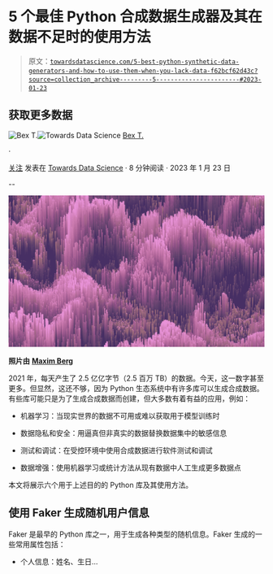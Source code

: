 # 5 个最佳 Python 合成数据生成器及其在数据不足时的使用方法

> 原文：[`towardsdatascience.com/5-best-python-synthetic-data-generators-and-how-to-use-them-when-you-lack-data-f62bcf62d43c?source=collection_archive---------5-----------------------#2023-01-23`](https://towardsdatascience.com/5-best-python-synthetic-data-generators-and-how-to-use-them-when-you-lack-data-f62bcf62d43c?source=collection_archive---------5-----------------------#2023-01-23)

## 获取更多数据

[](https://ibexorigin.medium.com/?source=post_page-----f62bcf62d43c--------------------------------)![Bex T.](https://ibexorigin.medium.com/?source=post_page-----f62bcf62d43c--------------------------------)[](https://towardsdatascience.com/?source=post_page-----f62bcf62d43c--------------------------------)![Towards Data Science](https://towardsdatascience.com/?source=post_page-----f62bcf62d43c--------------------------------) [Bex T.](https://ibexorigin.medium.com/?source=post_page-----f62bcf62d43c--------------------------------)

·

[关注](https://medium.com/m/signin?actionUrl=https%3A%2F%2Fmedium.com%2F_%2Fsubscribe%2Fuser%2F39db050c2ac2&operation=register&redirect=https%3A%2F%2Ftowardsdatascience.com%2F5-best-python-synthetic-data-generators-and-how-to-use-them-when-you-lack-data-f62bcf62d43c&user=Bex+T.&userId=39db050c2ac2&source=post_page-39db050c2ac2----f62bcf62d43c---------------------post_header-----------) 发表在 [Towards Data Science](https://towardsdatascience.com/?source=post_page-----f62bcf62d43c--------------------------------) · 8 分钟阅读 · 2023 年 1 月 23 日[](https://medium.com/m/signin?actionUrl=https%3A%2F%2Fmedium.com%2F_%2Fvote%2Ftowards-data-science%2Ff62bcf62d43c&operation=register&redirect=https%3A%2F%2Ftowardsdatascience.com%2F5-best-python-synthetic-data-generators-and-how-to-use-them-when-you-lack-data-f62bcf62d43c&user=Bex+T.&userId=39db050c2ac2&source=-----f62bcf62d43c---------------------clap_footer-----------)

--

[](https://medium.com/m/signin?actionUrl=https%3A%2F%2Fmedium.com%2F_%2Fbookmark%2Fp%2Ff62bcf62d43c&operation=register&redirect=https%3A%2F%2Ftowardsdatascience.com%2F5-best-python-synthetic-data-generators-and-how-to-use-them-when-you-lack-data-f62bcf62d43c&source=-----f62bcf62d43c---------------------bookmark_footer-----------)![](img/4ec4344f18ad73a5f9dd05b5af784f43.png)

**照片由** [**Maxim Berg**](https://unsplash.com/@maxberg?utm_source=unsplash&utm_medium=referral&utm_content=creditCopyText)

2021 年，每天产生了 2.5 亿亿字节（2.5 百万 TB）的数据。今天，这一数字甚至更多。但显然，这还不够，因为 Python 生态系统中有许多库可以生成合成数据。有些库可能只是为了生成合成数据而创建，但大多数有着有益的应用，例如：

+   机器学习：当现实世界的数据不可用或难以获取用于模型训练时

+   数据隐私和安全：用逼真但非真实的数据替换数据集中的敏感信息

+   测试和调试：在受控环境中使用合成数据进行软件测试和调试

+   数据增强：使用机器学习或统计方法从现有数据中人工生成更多数据点

本文将展示六个用于上述目的的 Python 库及其使用方法。

## 使用 Faker 生成随机用户信息

Faker 是最早的 Python 库之一，用于生成各种类型的随机信息。Faker 生成的一些常用属性包括：

+   个人信息：姓名、生日…
